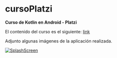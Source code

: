 # cursoPlatzi

**Curso de Kotlin en Android - Platzi**

El contenido del curso es el siguiente: [link](https://platzi.com/clases/kotlin-android/ "link")

Adjunto algunas imágenes de la aplicación realizada.

[![SplashScreen](1 "SplashScreen")](https://lh3.googleusercontent.com/9qLt3Eae0B7NLds7o-wQc7hdlf2-h4oNFm0Y4CqYWZ4EYz43n26VCG-kVAsiLGxCDjZEsKY-GCovE89i2roWAwozp5n20_gOf0yCfnQSV91wo7VLpRycPnIK_nQkpY6vv_-cXXX7nm6bT2kB50zRi16FrRbbULViI0uM5iwlMJlCCfqoXvSYU6J20DQUGH5DI1J4vMJsfnM6Z9cXaKo_VqTBLwX3T2zal6AW82lK_3R1I03cahlKeWcSESnxC1MDyMBlAZVygn-3DRpa_JqxBehBxEFo6JfT2gbKQ-v_yJNVuw3CWeaFMAGOGgyB2PmnzQpIjVmrRdC8tVZLVooX_ta_54nkSMY1pBsUHCkE62d4fDWlVmFVXQXG0HFsYCYE8zRANUl-udvm5QRjJeWgiug-7XBFUgL_5m5M-T64yrd_2UoftIg_XDcIxd6pc-ZijPxFiPAWfNLfZ7QipLGEh2kN6vojul4kl0y_Y50Wc9gqMPdQKat6dYz5AO6Q5z7pJrkMNEhqq_a3LvT-aTO9Vi4DxsIGLIDfkJaqkA5to3ejdFeK_QWFkdbOxyN8LxCXLNmqefeSDEedBzMycM1CY9Ck0gW2Pye7inGGUqUhRvKivLhbZgqxOBCFcfbacr13ttIjFrthYXc824RL-N59uszKPPcMEh41GkbAg-JqhQrtHJGs1Dey3tDY-luvHQ=w449-h943-no?authuser=0 "SplashScreen")

